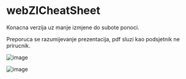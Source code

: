 # webZICheatSheet

Konacna verzija uz manje izmjene do subote ponoci.

Preporuca se razumijevanje prezentacija, pdf sluzi kao podsjetnik ne prirucnik.

![image](https://user-images.githubusercontent.com/24856398/119111690-96b50700-ba23-11eb-869b-309362df1249.png)

![image](https://user-images.githubusercontent.com/24856398/122021521-053c7900-cdc6-11eb-92f1-9b051397a09e.png)
